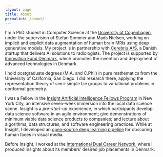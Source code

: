 ```yaml
---
layout: page
title: About
permalink: /about/
---
```


I'm a PhD student in Computer Science at the [University of Copenhagen](https://di.ku.dk/english/), under the supervision of Stefan Sommer and Mads Nielsen, working on implicit and explicit data augmentation of human brain MRIs using deep generative models. My project is in partnership with [Cerebriu A/S](https://www.cerebriu.com/), a Danish startup that delivers AI solutions to radiologists. The project is supported by [Innovation Fund Denmark](https://innovationsfonden.dk/en), which promotes the invention and deployment of advanced technologies in Denmark.

I hold postgraduate degrees (M.A. and C.Phil) in pure mathematics from the University of California, San Diego. I did research there, applying the representation theory of semi-simple Lie groups to variational problems in conformal geometry.

I was a Fellow in the [Insight Artificial Intelligence Fellows Program](https://www.insightdata.ai/) in New York City, an intensive seven-week immersion into the local data science scene. Insight is a *pre-start-up* experience, in which participants develop data science software in an agile environment; give demonstrations of minimum viable data science products to companies; and lecture about algorithms, data structures, and software engineering practices. While at Insight, I developed an [open-source deep learning pipeline](https://github.com/admshumar/insight-face-erase) for obscuring human faces in visual media.

Before Insight, I worked at the [International Dual Career Network](http://www.idcn.info/), where I produced insights about its members' desired job placements in Denmark.
